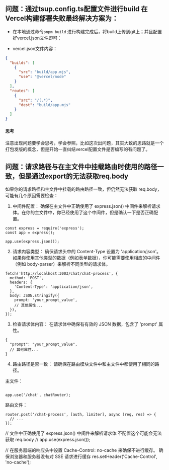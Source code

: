 ## 问题：通过tsup.config.ts配置文件进行build 在Vercel构建部署失败最终解决方案为：
- 在本地通过命令`pnpm build` 进行构建完成后，将build上传到git上；并且配置好vercel.json文件即可：

- vercel.json文件内容：
```json
{
  "builds": [
    {
      "src": "build/app.mjs",
      "use": "@vercel/node"
    }
  ],
  "routes": [
    {
      "src": "/(.*)",
      "dest": "build/app.mjs"
    }
  ]
}

```


#### 思考
注意出现问题要学会思考，学会参照，比如这次出问题，其实大致的思路就是一个打包发版的概念，但是开始一直纠结vercel配置文件是否编写的有问题了。



## 问题：请求路径与在主文件中挂载路由时使用的路径一致，但是通过export的无法获取req.body


如果你的请求路径和主文件中挂载的路由路径一致，但仍然无法获取 req.body，可能有几个原因需要检查：

1. 中间件配置： 确保在主文件中正确使用了 express.json() 中间件来解析请求体。在你的主文件中，你已经使用了这个中间件，但是确认一下是否正确配置。

```
const express = require('express');
const app = express();

app.use(express.json());
```

2. 请求内容类型： 确保请求头中的 Content-Type 设置为 'application/json'。如果你使用其他类型的数据（例如表单数据），你可能需要使用相应的中间件（例如 body-parser）来解析不同类型的请求体。
```
fetch('http://localhost:3003/chat/chat-process', {
  method: 'POST',
  headers: {
    'Content-Type': 'application/json',
  },
  body: JSON.stringify({
    prompt: 'your_prompt_value',
    // 其他属性...
  }),
});
```


3. 检查请求体内容： 在请求体中确保有有效的 JSON 数据，包含了 'prompt' 属性。

```
{
  "prompt": "your_prompt_value",
  // 其他属性...
}
```

4. 路由路径是否一致： 请确保在路由模块文件中和主文件中都使用了相同的路径。

主文件：
```

app.use('/chat', chatRouter);
```

路由文件：
```
router.post('/chat-process', [auth, limiter], async (req, res) => {
  // ...
});
```


// 文件中正确使用了 express.json() 中间件来解析请求体 不配置这个可能会无法获取 req.body
// app.use(express.json());



 // 在服务器端的响应头中设置 Cache-Control: no-cache 来确保不进行缓存。 确保浏览器和服务器没有对 SSE 请求进行缓存
  res.setHeader('Cache-Control', 'no-cache');
